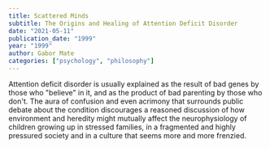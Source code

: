 ```yaml
---
title: Scattered Minds
subtitle: The Origins and Healing of Attention Deficit Disorder
date: "2021-05-11"
publication_date: "1999"
year: "1999"
author: Gabor Mate
categories: ["psychology", "philosophy"]
---
```


Attention deficit disorder is usually explained as the result of bad genes by those who "believe" in it, and as the product of bad parenting by those who don't. The aura of confusion and even acrimony that surrounds public debate about the condition discourages a reasoned discussion of how environment and heredity might mutually affect the neurophysiology of children growing up in stressed families, in a fragmented and highly pressured society and in a culture that seems more and more frenzied. 